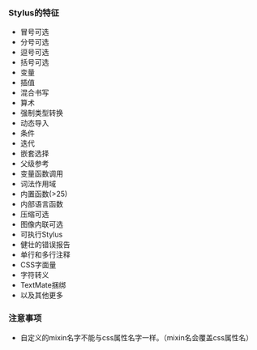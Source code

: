 ### Stylus的特征
* 冒号可选
* 分号可选
* 逗号可选
* 括号可选
* 变量
* 插值
* 混合书写
* 算术
* 强制类型转换
* 动态导入
* 条件
* 迭代
* 嵌套选择
* 父级参考
* 变量函数调用
* 词法作用域
* 内置函数(>25)
* 内部语言函数
* 压缩可选
* 图像内联可选
* 可执行Stylus
* 健壮的错误报告
* 单行和多行注释
* CSS字面量
* 字符转义
* TextMate捆绑
* 以及其他更多

### 注意事项
* 自定义的mixin名字不能与css属性名字一样。（mixin名会覆盖css属性名）